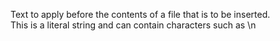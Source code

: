 Text to apply before the contents of a file that is to be inserted.  
This is a literal string and can contain characters such as \n  